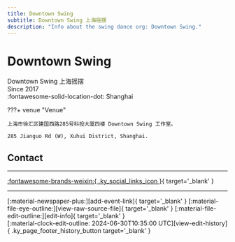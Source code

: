 ```yaml
---
title: Downtown Swing
subtitle: Downtown Swing 上海摇摆
description: "Info about the swing dance org: Downtown Swing."
---
```


# Downtown Swing

Downtown Swing 上海摇摆  
Since 2017  
:fontawesome-solid-location-dot: Shanghai  


???+ venue "Venue"

    上海市徐汇区建国西路285号科投大厦四楼 Downtown Swing 工作室。  
      
    285 Jianguo Rd (W), Xuhui District, Shanghai.  

## Contact


---

 [:fontawesome-brands-weixin:{ .ky_social_links_icon }](# "DowntownSwing上海摇摆"){ target='_blank' }

---

<div class="ky_page_footer" markdown>
<div class="ky_page_footer_trailing" markdown="span">
[:material-newspaper-plus:][add-event-link]{ target='_blank' }
[:material-file-eye-outline:][view-raw-source-file]{ target='_blank' }
[:material-file-edit-outline:][edit-info]{ target='_blank' }
</div>
<div class="ky_page_footer_leading" markdown="span">
[:material-clock-edit-outline: 2024-06-30T10:35:00 UTC][view-edit-history]{ .ky_page_footer_history_button target='_blank' }
</div>
</div>

[add-event-link]: https://github.com/swingdance/events/issues/new?assignees=&labels=add+event&projects=&template=02-add_entity.yml&title=%5Bcn%5D%20%3CName%3E&region=cn&province=Shanghai&city=Shanghai&org_id=downtown-swing "Add Event"
[view-raw-source-file]: https://github.com/swingdance/orgs/blob/main/cn/downtown-swing.json "View Raw Source File"
[edit-info]: https://github.com/swingdance/orgs/issues/new?assignees=&labels=update+org&projects=&template=03-update_entity.yml&title=%5Bcn%5D%20Downtown%20Swing&region=cn&id=downtown-swing&name=Downtown%20Swing "Edit Info"

[view-edit-history]: https://github.com/swingdance/orgs/commits/main/cn/downtown-swing.json "View Edit History"
